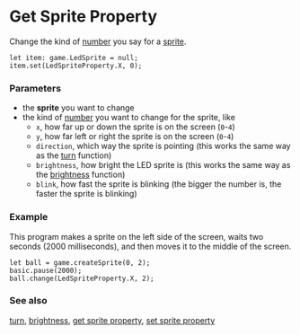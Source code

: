 # Get Sprite Property

Change the kind of [number](/reference/types/number) you say for a [sprite](/reference/game/create-sprite).

```sig
let item: game.LedSprite = null;
item.set(LedSpriteProperty.X, 0);
```

### Parameters

* the **sprite** you want to change
* the kind of [number](/reference/types/number) you want to change for the sprite, like
    * ``x``, how far up or down the sprite is on the screen (`0`-`4`)
    * ``y``, how far left or right the sprite is on the screen (`0`-`4`)
    * ``direction``, which way the sprite is pointing (this works the same way as the [turn](/reference/game/turn) function)
    * ``brightness``, how bright the LED sprite is (this works the same way as the [brightness](/reference/led/brightness) function)
    * ``blink``, how fast the sprite is blinking (the bigger the number is, the faster the sprite is blinking)

### Example

This program makes a sprite on the left side of the screen,
waits two seconds (2000 milliseconds),
and then moves it to the middle of the screen.

```blocks
let ball = game.createSprite(0, 2);
basic.pause(2000);
ball.change(LedSpriteProperty.X, 2);
```

### See also

[turn](/reference/game/turn),
[brightness](/reference/led/brightness),
[get sprite property](/reference/game/get-sprite-property),
[set sprite property](/reference/game/set-sprite-property)
